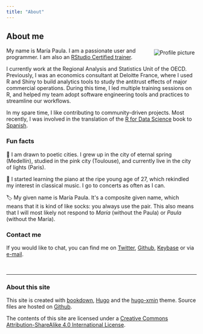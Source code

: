 ```yaml
---
title: "About"
---
```


## About me

<img src="/github-profile.png" style="max-width:35%;min-width:40px;float:right;padding:5px;" alt="Profile picture"/>

My name is María Paula. I am a passionate [<i class="fab fa-r-project"></i>](http://www.r-project.org) user and programmer. 
I am also an [RStudio Certified trainer](https://education.rstudio.com/trainers/).

I currently work at the Regional Analysis and Statistics Unit of the OECD. Previously, I was an economics consultant at Deloitte France, where I used R and Shiny to build analytics tools to study the antitrust effects of major commercial operations. During this time, I led multiple training sessions on R, and helped my team adopt software engineering tools and practices to streamline our workflows.

In my spare time, I like contributing to community-driven projects. Most recently, I was involved in the translation of the [R for Data Science](https://r4ds.had.co.nz/) book to [Spanish](https://es.r4ds.hadley.nz/).

### Fun facts

:hibiscus: I am drawn to poetic cities. I grew up in the city of eternal spring (Medellín), studied in the pink city (Toulouse), and currently live in the city of lights (Paris).

:musical_score: I started learning the piano at the ripe young age of 27, which rekindled my interest in classical music. I go to concerts as often as I can.

:label: My given name is María Paula. It's a composite given name, which means that it is kind of like socks: you always use the pair. This also means that I will most likely not respond to *María* (without the Paula) or *Paula* (without the María).

### Contact me

If you would like to chat, you can find me on [Twitter](https://www.twitter.com/mapaulacaldas), [Github](www.github.com/mapaulacaldas), [Keybase](https://keybase.io/mpaulacaldas) or via [e-mail](mailto:mpaulacaldas@gmail.com). 

<br/>

***

### About this site

This site is created with [bookdown](https://bookdown.org/),  [Hugo](https://gohugo.io/) and the [hugo-xmin](https://github.com/yihui/hugo-xmin) theme. Source files are hosted on [Github](https://github.com/mpaulacaldas/mpaulacaldas).

The contents of this site are licensed under a [Creative Commons Attribution-ShareAlike 4.0 International License](http://creativecommons.org/licenses/by-sa/4.0/).

